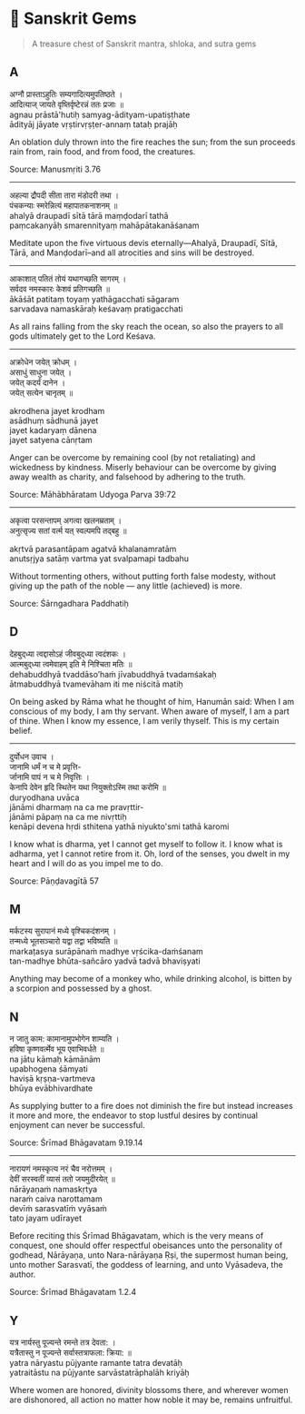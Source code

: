 #  💎 Sanskrit Gems
> A treasure chest of Sanskrit mantra, shloka, and sutra gems

## A

अग्नौ प्रास्ताऽहुतिः सम्यगादित्यमुपतिष्ठते ।<br>
आदित्याज् जायते वृष्तिर्वृष्टेरन्नं ततः प्रजाः ॥<br>
agnau prāstā'hutiḥ samyag-ādityam-upatiṣṭhate<br>
ādityāj jāyate vṛṣtirvṛṣṭer-annaṃ tataḥ prajāḥ

An oblation duly thrown into the fire reaches the sun; from the sun proceeds rain from, rain food, and from food, the creatures.

Source: Manusmṛiti 3.76

---

अहल्या द्रौपदी सीता तारा मंडोदरी तथा ।<br>
पंचकन्याः स्मरेन्नित्यं महापातकनाशनम् ॥<br>
ahalyā draupadī sītā tārā maṃḍodarī tathā<br>
paṃcakanyāḥ smarennityaṃ mahāpātakanāśanam

Meditate upon the five virtuous devis eternally—Ahalyā, Draupadī, Sītā, Tārā, and Manḍodarī–and all atrocities and sins will be destroyed.

---

आकाशात् पतितं तोयं यथागच्छति सागरम् ।<br>
सर्वदव नमस्कारः केशवं प्रतिगच्छति ॥<br>
ākāśāt patitaṃ toyaṃ yathāgacchati sāgaram<br>
sarvadava namaskāraḥ keśavaṃ pratigacchati

As all rains falling from the sky reach the ocean, so also the prayers to all gods ultimately get to the Lord Keśava.

---

अक्रोधेन जयेत् क्रोधम् ।<br>
असाधुं साधुना जयेत् ।<br>
जयेत् कदर्यं दानेन ।<br>
जयेत् सत्येन चानृतम् ॥

akrodhena jayet krodham<br>
asādhuṃ sādhunā jayet<br>
jayet kadaryaṃ dānena<br>
jayet satyena cānṛtam

Anger can be overcome by remaining cool (by not retaliating) and wickedness by kindness. Miserly behaviour can be overcome by giving away wealth as charity, and falsehood by adhering to the truth.

Source: Māhābhāratam Udyoga Parva 39:72

---

अकृत्वा परसन्तापम् अगत्वा खलनम्रताम् ।<br>
अनुत्सृज्य सतां वर्त्म यत् स्वल्पमपि तद्बहु ॥<br>

akṛtvā parasantāpam agatvā khalanamratām<br>
anutsṛjya satāṃ vartma yat svalpamapi tadbahu

Without tormenting others, without putting forth false modesty, without giving up the path of the noble — any little (achieved) is more.

Source: Śārngadhara Paddhatiḥ

## D

देहबुद्‍ध्या त्वद्दासोऽहं जीवबुद्‍ध्या त्वदंशकः ।<br>
आत्मबुद्‍ध्या त्वमेवाहम् इति मे निश्चिता मतिः ॥<br>
dehabuddhyā tvaddāso’haṁ jīvabuddhyā tvadamśakaḥ<br>
ātmabuddhyā tvamevāham iti me niścitā matiḥ

On being asked by Rāma what he thought of him, Hanumān said:
When I am conscious of my body, I am thy servant. When aware of myself, I am a part of thine.
When I know my essence, I am verily thyself. This is my certain belief.

---

दुर्योधन उवाच ।<br>
जानामि धर्मं न च मे प्रवृत्ति-<br>
र्जानामि पापं न च मे निवृत्तिः ।<br>
केनापि देवेन हृदि स्थितेन यथा नियुक्तोऽस्मि तथा करोमि ॥<br>
duryodhana uvāca<br>
jānāmi dharmaṃ na ca me pravṛttir-<br>
jānāmi pāpaṃ na ca me nivṛttiḥ<br>
kenāpi devena hṛdi sthitena yathā niyukto'smi tathā karomi

I know what is dharma, yet I cannot get myself to follow it. I know what is adharma, yet I cannot retire from it. Oh, lord of the senses, you dwelt in my heart and I will do as you impel me to do.

Source: Pāṇḍavagītā 57

## M

मर्कटस्य सुरापानं मध्ये वृश्चिकदंशनम् ।<br>
तन्मध्ये भूतसञ्चारो यद्वा तद्वा भविष्यति ॥<br>
markaṭasya surāpānaṁ madhye vṛścika-daṁśanam<br>
tan-madhye bhūta-sañcāro yadvā tadvā bhaviṣyati<br>

Anything may become of a monkey who, while drinking alcohol, is bitten by a scorpion and possessed by a ghost.

## N

न जातु काम: कामानामुपभोगेन शाम्यति ।<br>
हविषा कृष्णवर्त्मेव भूय एवाभिवर्धते ॥<br>
na jātu kāmaḥ kāmānām<br>
upabhogena śāmyati<br>
haviṣā kṛṣṇa-vartmeva<br>
bhūya evābhivardhate

As supplying butter to a fire does not diminish the fire but instead increases it more and more, the endeavor to stop lustful desires by continual enjoyment can never be successful.

Source: Śrīmad Bhāgavatam 9.19.14

---

नारायणं नमस्कृत्य नरं चैव नरोत्तमम् ।<br>
देवीं सरस्वतीं व्यासं ततो जयमुदीरयेत् ॥<br>
nārāyaṇaṁ namaskṛtya<br>
naraṁ caiva narottamam<br>
devīṁ sarasvatīṁ vyāsaṁ<br>
tato jayam udīrayet

Before reciting this Śrīmad Bhāgavatam, which is the very means of conquest, one should offer respectful obeisances unto the personality of godhead, Nārāyaṇa, unto Nara-nārāyaṇa Ṛṣi, the supermost human being, unto mother Sarasvatī, the goddess of learning, and unto Vyāsadeva, the author.

Source: Śrīmad Bhāgavatam 1.2.4

## Y

यत्र नार्यस्तु पूज्यन्ते रमन्ते तत्र देवता: ।<br>
यत्रैतास्तु न पूज्यन्ते सर्वास्तत्राफला: क्रिया: ॥<br>
yatra nāryastu pūjyante ramante tatra devatāḥ<br>
yatraitāstu na pūjyante sarvāstatrāphalāh kriyāḥ

Where women are honored, divinity blossoms there, and wherever women are dishonored, all action no matter how noble it may be, remains unfruitful.